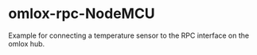 # omlox-rpc-NodeMCU
Example for connecting a temperature sensor to the RPC interface on the omlox hub.
